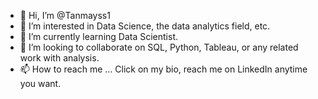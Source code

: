 - 👋 Hi, I’m @Tanmayss1
- 👀 I’m interested in Data Science, the data analytics field, etc.
- 🌱 I’m currently learning Data Scientist.
- 💞️ I’m looking to collaborate on SQL, Python, Tableau, or any related work with analysis.
- 📫 How to reach me ... Click on my bio, reach me on LinkedIn anytime you want.

<!---
Tanmayss1/Tanmayss1 is a ✨ special ✨ repository because its `README.md` (this file) appears on your GitHub profile.
You can click the Preview link to take a look at your changes.
--->
